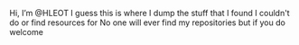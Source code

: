 Hi, I’m @HLEOT
I guess this is where I dump the stuff that I found I couldn't do or find resources for
No one will ever find my repositories but if you do welcome
